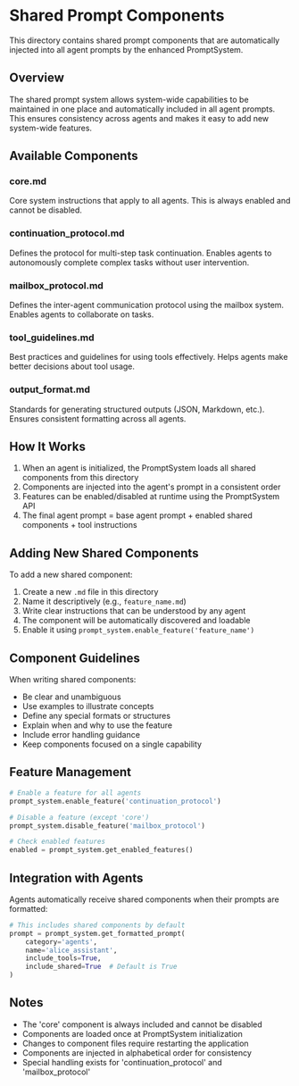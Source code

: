 # Shared Prompt Components

This directory contains shared prompt components that are automatically injected into all agent prompts by the enhanced PromptSystem.

## Overview

The shared prompt system allows system-wide capabilities to be maintained in one place and automatically included in all agent prompts. This ensures consistency across agents and makes it easy to add new system-wide features.

## Available Components

### core.md
Core system instructions that apply to all agents. This is always enabled and cannot be disabled.

### continuation_protocol.md
Defines the protocol for multi-step task continuation. Enables agents to autonomously complete complex tasks without user intervention.

### mailbox_protocol.md
Defines the inter-agent communication protocol using the mailbox system. Enables agents to collaborate on tasks.

### tool_guidelines.md
Best practices and guidelines for using tools effectively. Helps agents make better decisions about tool usage.

### output_format.md
Standards for generating structured outputs (JSON, Markdown, etc.). Ensures consistent formatting across all agents.

## How It Works

1. When an agent is initialized, the PromptSystem loads all shared components from this directory
2. Components are injected into the agent's prompt in a consistent order
3. Features can be enabled/disabled at runtime using the PromptSystem API
4. The final agent prompt = base agent prompt + enabled shared components + tool instructions

## Adding New Shared Components

To add a new shared component:

1. Create a new `.md` file in this directory
2. Name it descriptively (e.g., `feature_name.md`)
3. Write clear instructions that can be understood by any agent
4. The component will be automatically discovered and loadable
5. Enable it using `prompt_system.enable_feature('feature_name')`

## Component Guidelines

When writing shared components:

- Be clear and unambiguous
- Use examples to illustrate concepts
- Define any special formats or structures
- Explain when and why to use the feature
- Include error handling guidance
- Keep components focused on a single capability

## Feature Management

```python
# Enable a feature for all agents
prompt_system.enable_feature('continuation_protocol')

# Disable a feature (except 'core')
prompt_system.disable_feature('mailbox_protocol')

# Check enabled features
enabled = prompt_system.get_enabled_features()
```

## Integration with Agents

Agents automatically receive shared components when their prompts are formatted:

```python
# This includes shared components by default
prompt = prompt_system.get_formatted_prompt(
    category='agents',
    name='alice_assistant',
    include_tools=True,
    include_shared=True  # Default is True
)
```

## Notes

- The 'core' component is always included and cannot be disabled
- Components are loaded once at PromptSystem initialization
- Changes to component files require restarting the application
- Components are injected in alphabetical order for consistency
- Special handling exists for 'continuation_protocol' and 'mailbox_protocol'